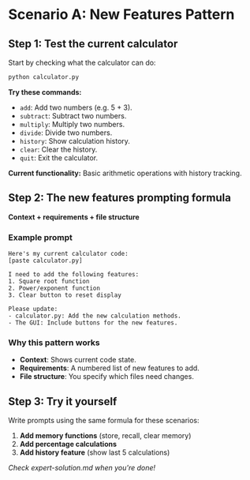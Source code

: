 # Scenario A: New Features Pattern

## Step 1: Test the current calculator

Start by checking what the calculator can do:

```bash
python calculator.py
```

**Try these commands:**
- `add`: Add two numbers (e.g. 5 + 3).
- `subtract`: Subtract two numbers.
- `multiply`: Multiply two numbers.
- `divide`: Divide two numbers.
- `history`: Show calculation history.
- `clear`: Clear the history.
- `quit`: Exit the calculator.

**Current functionality:** Basic arithmetic operations with history tracking.

## Step 2: The new features prompting formula
**Context + requirements + file structure**

### Example prompt
```
Here's my current calculator code:
[paste calculator.py]

I need to add the following features:
1. Square root function
2. Power/exponent function  
3. Clear button to reset display

Please update:
- calculator.py: Add the new calculation methods.
- The GUI: Include buttons for the new features.
```

### Why this pattern works
- **Context**: Shows current code state.
- **Requirements**: A numbered list of new features to add.
- **File structure**: You specify which files need changes.

## Step 3: Try it yourself

Write prompts using the same formula for these scenarios:

1. **Add memory functions** (store, recall, clear memory)
2. **Add percentage calculations** 
3. **Add history feature** (show last 5 calculations)

*Check expert-solution.md when you're done!* 
